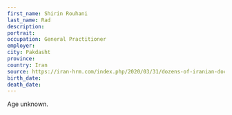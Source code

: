 ```yaml
---
first_name: Shirin Rouhani
last_name: Rad
description: 
portrait: 
occupation: General Practitioner
employer: 
city: Pakdasht
province: 
country: Iran
source: https://iran-hrm.com/index.php/2020/03/31/dozens-of-iranian-doctors-died-during-irans-coronavirus-crisis/
birth_date: 
death_date: 
---
```


Age unknown.